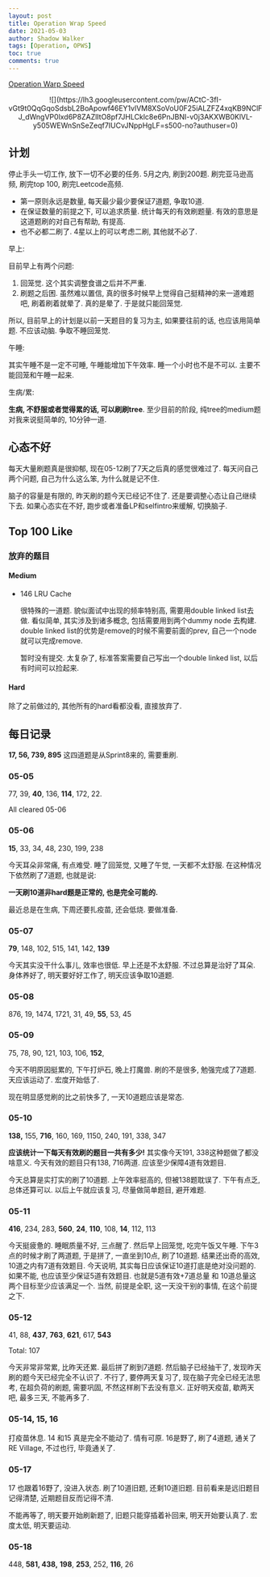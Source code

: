```yaml
---
layout: post
title: Operation Wrap Speed
date: 2021-05-03
author: Shadow Walker
tags: [Operation, OPWS]
toc: true
comments: true
---
```


[Operation Warp Speed](https://www.gao.gov/products/gao-21-319)

<p align="center">
![](https://lh3.googleusercontent.com/pw/ACtC-3fI-vGt9t0QqGqoSdsbL2BoApowf46EY1vlVM8XSoVoU0F25iALZFZ4xqKB9NClFJ_dWngVP0lxd6P8ZAZlItO8pf7JHLCklc8e6PnJBNI-v0j3AKXWB0KlVL-y505WEWnSnSeZeqf7IUCvJNppHgLF=s500-no?authuser=0)


## 计划

停止手头一切工作, 放下一切不必要的任务. 5月之内, 刷到200题. 刷完亚马逊高频, 刷完top 100, 刷完Leetcode高频. 

- 第一原则永远是数量, 每天最少最少要保证7道题, 争取10道. 
- 在保证数量的前提之下, 可以追求质量. 统计每天的有效刷题量. 有效的意思是这道题刷的对自己有帮助, 有提高. 
- 也不必都二刷了. 4星以上的可以考虑二刷, 其他就不必了. 

早上: 

目前早上有两个问题: 

1. 回笼觉. 这个其实调整食谱之后并不严重. 
2. 刷题之后困. 虽然难以置信, 真的很多时候早上觉得自己挺精神的来一道难题吧, 刷着刷着就晕了. 真的是晕了. 于是就只能回笼觉. 

所以, 目前早上的计划是以前一天题目的复习为主, 如果要往前的话, 也应该用简单题. 不应该动脑. 争取不睡回笼觉. 


午睡: 

其实午睡不是一定不可睡, 午睡能增加下午效率. 睡一个小时也不是不可以. 主要不能回笼和午睡一起来. 

生病/累: 

**生病, 不舒服或者觉得累的话, 可以刷刷tree**.  至少目前的阶段, 纯tree的medium题对我来说挺简单的, 10分钟一道. 

## 心态不好

每天大量刷题真是很抑郁, 现在05-12刷了7天之后真的感觉很难过了. 每天问自己两个问题, 自己为什么这么笨, 为什么就是记不住. 

脑子的容量是有限的, 昨天刷的题今天已经记不住了.  还是要调整心态让自己继续下去. 如果心态实在不好, 跑步或者准备LP和selfintro来缓解, 切换脑子. 


## Top 100 Like

### 放弃的题目

#### Medium

- 146  LRU Cache

	很特殊的一道题. 貌似面试中出现的频率特别高, 需要用double linked list去做.  看似简单, 其实涉及到诸多概念, 包括需要用到两个dummy node 去构建. double linked list的优势是remove的时候不需要前面的prev, 自己一个node就可以完成remove.  
	
	暂时没有提交. 太复杂了, 标准答案需要自己写出一个double linked list, 以后有时间可以捡起来. 

#### Hard

除了之前做过的, 其他所有的hard看都没看, 直接放弃了. 

## 每日记录

**17, 56, 739, 895** 这四道题是从Sprint8来的, 需要重刷. 

### 05-05


77, 39, **40**, 136, **114**, 172, 22.   

All cleared 05-06

### 05-06

**15**, 33, 34, 48, 230, 199, 238

今天耳朵非常痛, 有点难受. 睡了回笼觉, 又睡了午觉, 一天都不太舒服. 在这种情况下依然刷了7道题, 也就是说: 

**一天刷10道非hard题是正常的, 也是完全可能的.**

最近总是在生病, 下周还要扎疫苗, 还会低烧. 要做准备. 

### 05-07

**79**, 148, 102, 515, 141, 142, **139**

今天其实没干什么事儿, 效率也很低. 早上还是不太舒服. 不过总算是治好了耳朵. 身体养好了, 明天要好好工作了, 明天应该争取10道题. 

### 05-08

876, 19, 1474, 1721, 31, 49, **55**, 53, 45

### 05-09

75, 78, 90, 121, 103,  106, **152**, 

今天不明原因挺累的, 下午打炉石, 晚上打魔兽. 刷的不是很多, 勉强完成了7道题. 天应该运动了. 宏度开始低了. 

现在明显感觉刷的比之前快多了, 一天10道题应该是常态. 

### 05-10

**138,** 155, **716**, 160, 169, 1150, 240, 191, 338, 347

**应该统计一下每天有效刷的题目一共有多少!** 其实像今天191, 338这种题做了都没啥意义.  今天有效的题目只有138, 716两道. 应该至少保障4道有效题目. 

今天总算是实打实的刷了10道题. 上午效率挺高的, 但被138题耽误了.  下午有点乏, 总体还算可以.  以后上午就应该复习, 尽量做简单题目, 避开难题. 

### 05-11

**416**, 234, 283, **560**, **24**, **110**, 108, **14**, 112, 113

今天挺疲惫的. 睡眠质量不好, 三点醒了. 然后早上回笼觉, 吃完午饭又午睡. 下午3点的时候才刷了两道题, 于是拼了, 一直坐到10点, 刷了10道题. 结果还出奇的高效, 10道之内有7道有效题目. 今天说明, 其实每日应该保证10道打底是绝对没问题的. 如果不能, 也应该至少保证5道有效题目.  也就是5道有效+7道总量 和 10道总量这两个目标至少应该满足一个.  当然, 前提是全职, 这一天没干别的事情, 在这个前提之下. 

### 05-12

41, 88, **437**, **763**, **621**, 617, **543**

Total: 107 

今天非常非常累, 比昨天还累. 最后拼了刷到7道题. 然后脑子已经抽干了, 发现昨天刷的题今天已经完全不认识了. 不行了, 要停两天复习了, 现在脑子完全已经无法思考, 在超负荷的刷题, 需要巩固, 不然这样刷下去没有意义.  正好明天疫苗, 歇两天吧, 最多三天, 不能再多了. 

### 05-14, 15, 16

打疫苗休息. 14 和15 真是完全不能动了. 情有可原. 16是野了, 刷了4道题, 通关了RE Village, 不过也行, 毕竟通关了. 

### 05-17 

17 也跟着16野了, 没进入状态. 刷了10道旧题, 还剩10道旧题. 目前看来是远旧题目记得清楚, 近期题目反而记得不清. 

不能再等了, 明天要开始刷新题了, 旧题只能穿插着补回来, 明天开始要认真了. 宏度太低, 明天要运动. 


### 05-18

448, **581, 438,** **198**, **253**, 252, **116**, 26






